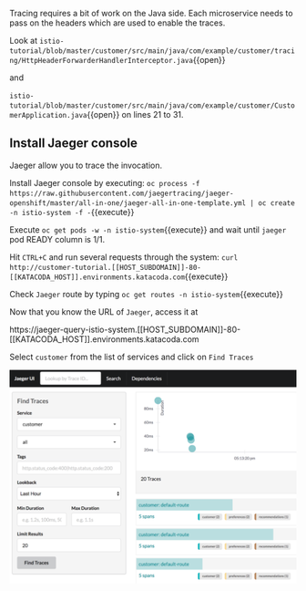 Tracing requires a bit of work on the Java side. Each microservice needs to pass on the headers which are used to enable the traces.

Look at `istio-tutorial/blob/master/customer/src/main/java/com/example/customer/tracing/HttpHeaderForwarderHandlerInterceptor.java`{{open}}

and 

`istio-tutorial/blob/master/customer/src/main/java/com/example/customer/CustomerApplication.java`{{open}} on lines 21 to 31.

## Install Jaeger console

Jaeger allow you to trace the invocation.

Install Jaeger console by executing: `oc process -f https://raw.githubusercontent.com/jaegertracing/jaeger-openshift/master/all-in-one/jaeger-all-in-one-template.yml | oc create -n istio-system -f -`{{execute}}

Execute `oc get pods -w -n istio-system`{{execute}} and wait until `jaeger` pod READY column is 1/1.

Hit `CTRL+C` and run several requests through the system: `curl http://customer-tutorial.[[HOST_SUBDOMAIN]]-80-[[KATACODA_HOST]].environments.katacoda.com`{{execute}}

Check `Jaeger` route by typing `oc get routes -n istio-system`{{execute}}

Now that you know the URL of `Jaeger`, access it at  

https://jaeger-query-istio-system.[[HOST_SUBDOMAIN]]-80-[[KATACODA_HOST]].environments.katacoda.com 

Select `customer` from the list of services and click on `Find Traces`

![](../../assets/monitoring/jaegerUI.png)